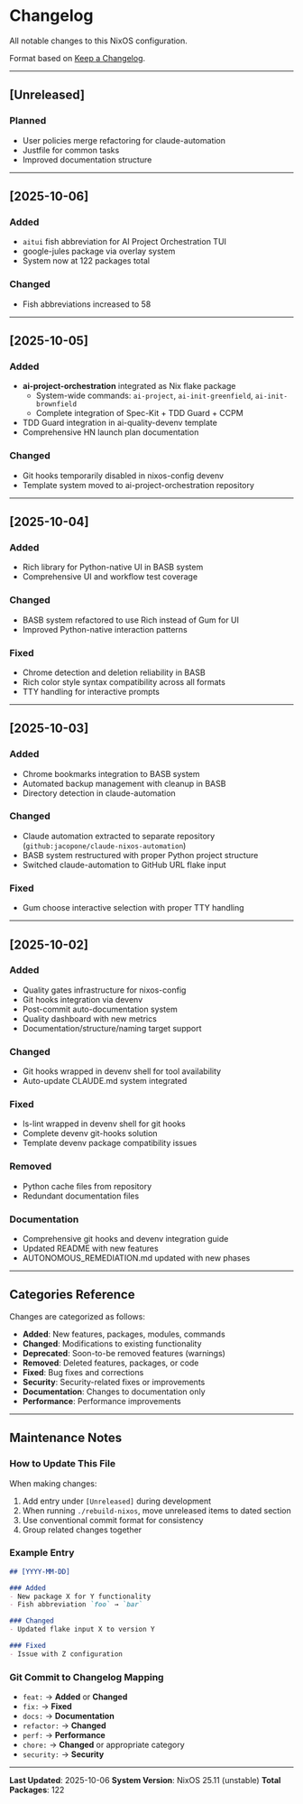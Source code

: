 # Changelog

All notable changes to this NixOS configuration.

Format based on [Keep a Changelog](https://keepachangelog.com/en/1.0.0/).

---

## [Unreleased]

### Planned
- User policies merge refactoring for claude-automation
- Justfile for common tasks
- Improved documentation structure

---

## [2025-10-06]

### Added
- `aitui` fish abbreviation for AI Project Orchestration TUI
- google-jules package via overlay system
- System now at 122 packages total

### Changed
- Fish abbreviations increased to 58

---

## [2025-10-05]

### Added
- **ai-project-orchestration** integrated as Nix flake package
  - System-wide commands: `ai-project`, `ai-init-greenfield`, `ai-init-brownfield`
  - Complete integration of Spec-Kit + TDD Guard + CCPM
- TDD Guard integration in ai-quality-devenv template
- Comprehensive HN launch plan documentation

### Changed
- Git hooks temporarily disabled in nixos-config devenv
- Template system moved to ai-project-orchestration repository

---

## [2025-10-04]

### Added
- Rich library for Python-native UI in BASB system
- Comprehensive UI and workflow test coverage

### Changed
- BASB system refactored to use Rich instead of Gum for UI
- Improved Python-native interaction patterns

### Fixed
- Chrome detection and deletion reliability in BASB
- Rich color style syntax compatibility across all formats
- TTY handling for interactive prompts

---

## [2025-10-03]

### Added
- Chrome bookmarks integration to BASB system
- Automated backup management with cleanup in BASB
- Directory detection in claude-automation

### Changed
- Claude automation extracted to separate repository (`github:jacopone/claude-nixos-automation`)
- BASB system restructured with proper Python project structure
- Switched claude-automation to GitHub URL flake input

### Fixed
- Gum choose interactive selection with proper TTY handling

---

## [2025-10-02]

### Added
- Quality gates infrastructure for nixos-config
- Git hooks integration via devenv
- Post-commit auto-documentation system
- Quality dashboard with new metrics
- Documentation/structure/naming target support

### Changed
- Git hooks wrapped in devenv shell for tool availability
- Auto-update CLAUDE.md system integrated

### Fixed
- ls-lint wrapped in devenv shell for git hooks
- Complete devenv git-hooks solution
- Template devenv package compatibility issues

### Removed
- Python cache files from repository
- Redundant documentation files

### Documentation
- Comprehensive git hooks and devenv integration guide
- Updated README with new features
- AUTONOMOUS_REMEDIATION.md updated with new phases

---

## Categories Reference

Changes are categorized as follows:

- **Added**: New features, packages, modules, commands
- **Changed**: Modifications to existing functionality
- **Deprecated**: Soon-to-be removed features (warnings)
- **Removed**: Deleted features, packages, or code
- **Fixed**: Bug fixes and corrections
- **Security**: Security-related fixes or improvements
- **Documentation**: Changes to documentation only
- **Performance**: Performance improvements

---

## Maintenance Notes

### How to Update This File

When making changes:

1. Add entry under `[Unreleased]` during development
2. When running `./rebuild-nixos`, move unreleased items to dated section
3. Use conventional commit format for consistency
4. Group related changes together

### Example Entry

```markdown
## [YYYY-MM-DD]

### Added
- New package X for Y functionality
- Fish abbreviation `foo` → `bar`

### Changed
- Updated flake input X to version Y

### Fixed
- Issue with Z configuration
```

### Git Commit to Changelog Mapping

- `feat:` → **Added** or **Changed**
- `fix:` → **Fixed**
- `docs:` → **Documentation**
- `refactor:` → **Changed**
- `perf:` → **Performance**
- `chore:` → **Changed** or appropriate category
- `security:` → **Security**

---

**Last Updated**: 2025-10-06
**System Version**: NixOS 25.11 (unstable)
**Total Packages**: 122
